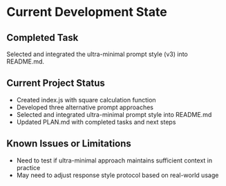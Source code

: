 # Current Development State

## Completed Task
Selected and integrated the ultra-minimal prompt style (v3) into README.md.

## Current Project Status
- Created index.js with square calculation function
- Developed three alternative prompt approaches
- Selected and integrated ultra-minimal prompt style into README.md
- Updated PLAN.md with completed tasks and next steps

## Known Issues or Limitations
- Need to test if ultra-minimal approach maintains sufficient context in practice
- May need to adjust response style protocol based on real-world usage

